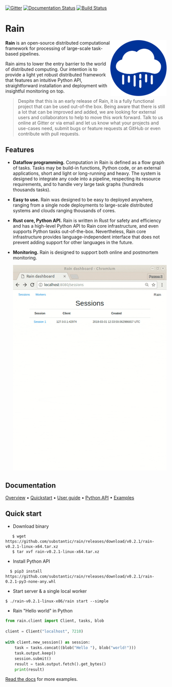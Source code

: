 [![Gitter](https://badges.gitter.im/substantic/rain.svg)](https://gitter.im/substantic/rain?utm_source=badge&utm_medium=badge&utm_campaign=pr-badge&utm_content=badge) [![Documentation Status](http://readthedocs.org/projects/rain/badge/?version=latest)](http://rain.readthedocs.io/en/latest/?badge=latest) [![Build Status](https://travis-ci.org/substantic/rain.svg?branch=master)](https://travis-ci.org/substantic/rain)


# Rain

<img align="right" width="35%" src="docs/imgs/logo.svg?sanitize=true">

**Rain** is an open-source distributed computational framework for processing
of large-scale task-based pipelines.

Rain aims to lower the entry barrier to the world of distributed computing. Our
intention is to provide a light yet robust distributed framework that features
an intuitive Python API, straightforward installation and deployment with
insightful monitoring on top.

> Despite that this is an early release of Rain, it is a fully functional
> project that can be used out-of-the box. Being aware that there is still
> a lot that can be improved and added, we are looking for external
> users and collaborators to help to move this work forward.
> Talk to us online at Gitter or via email and let us know what your
> projects and use-cases need, submit bugs or feature
> requests at GitHub or even contribute with pull requests.

## Features

- **Dataflow programming.** Computation in Rain is defined as a flow graph of
  tasks. Tasks may be build-in functions, Python code, or an external
  applications, short and light or long-running and heavy. The system is
  designed to integrate any code into a pipeline, respecting its resource
  requirements, and to handle very large task graphs (hundreds thousands tasks).

- **Easy to use.** Rain was designed to be easy to deployed anywhere, ranging
  from a single node deployments to large-scale distributed systems and clouds
  ranging thousands of cores.

- **Rust core, Python API.** Rain is written in Rust for safety and efficiency
  and has a high-level Python API to Rain core infrastructure, and even supports
  Python tasks out-of-the-box. Nevertheless, Rain core infrastructure provides
  language-independent interface that does not prevent adding support for other
  languages in the future.

- **Monitoring.** Rain is designed to support both online and postmortem
  monitoring.

  ![Dashboard screencast](docs/imgs/rain-dashboard.gif)

## Documentation

[Overview](http://rain.readthedocs.io/en/latest/overview.html) &bull; [Quickstart](http://rain.readthedocs.io/en/latest/quickstart.html) &bull; [User guide](http://rain.readthedocs.io/en/latest/user.html) &bull; [Python API](http://rain.readthedocs.io/en/latest/python_api.html) &bull; [Examples](http://rain.readthedocs.io/en/latest/examples.html)

## Quick start

* Download binary

```
   $ wget https://github.com/substantic/rain/releases/download/v0.2.1/rain-v0.2.1-linux-x64.tar.xz
   $ tar xvf rain-v0.2.1-linux-x64.tar.xz
```

* Install Python API

```
  $ pip3 install https://github.com/substantic/rain/releases/download/v0.2.1/rain-0.2.1-py3-none-any.whl
```

* Start server & a single local worker

```
$ ./rain-v0.2.1-linux-x86/rain start --simple
```

* Rain "Hello world" in Python

```python
from rain.client import Client, tasks, blob

client = Client("localhost", 7210)

with client.new_session() as session:
    task = tasks.concat((blob("Hello "), blob("world!")))
    task.output.keep()
    session.submit()
    result = task.output.fetch().get_bytes()
    print(result)
```

[Read the docs](http://rain.readthedocs.io/en/latest/examples.html) for more examples.
